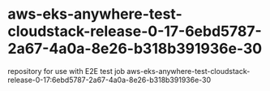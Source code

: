 # aws-eks-anywhere-test-cloudstack-release-0-17-6ebd5787-2a67-4a0a-8e26-b318b391936e-30
repository for use with E2E test job aws-eks-anywhere-test-cloudstack-release-0-17:6ebd5787-2a67-4a0a-8e26-b318b391936e-30

